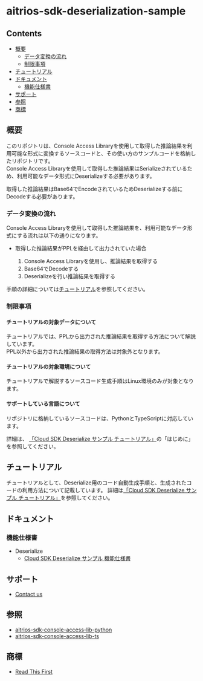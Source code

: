 # aitrios-sdk-deserialization-sample

## Contents <!-- omit in toc -->
- [概要](#概要)
  - [データ変換の流れ](#データ変換の流れ)
  - [制限事項](#制限事項)
- [チュートリアル](#チュートリアル)
- [ドキュメント](#ドキュメント)
  - [機能仕様書](#機能仕様書)
- [サポート](#サポート)
- [参照](#参照)
- [商標](#商標)

## 概要
このリポジトリは、Console Access Libraryを使用して取得した推論結果を利用可能な形式に変換するソースコードと、その使い方のサンプルコードを格納したリポジトリです。<br>
Console Access Libraryを使用して取得した推論結果はSerializeされているため、利用可能なデータ形式にDeserializeする必要があります。<br>

取得した推論結果はBase64でEncodeされているためDeserializeする前にDecodeする必要があります。<br>

### データ変換の流れ
Console Access Libraryを使用して取得した推論結果を、利用可能なデータ形式にする流れは以下の通りになります。

- 取得した推論結果がPPLを経由して出力されていた場合　　　　　　　　　　　　　

    1. Console Access Libraryを使用し、推論結果を取得する
    2. Base64でDecodeする
    3. Deserializeを行い推論結果を取得する

手順の詳細については[チュートリアル](#チュートリアル)を参照してください。

### 制限事項

#### チュートリアルの対象データについて
チュートリアルでは、PPLから出力された推論結果を取得する方法について解説しています。<br>
PPL以外から出力された推論結果の取得方法は対象外となります。

#### チュートリアルの対象環境について
チュートリアルで解説するソースコード生成手順はLinux環境のみが対象となります。

#### サポートしている言語について
リポジトリに格納しているソースコードは、PythonとTypeScriptに対応しています。

詳細は、 [「Cloud SDK Deserialize サンプル チュートリアル」](https://developer.aitrios.sony-semicon.com/development-guides/tutorials/cloud-sdk)の「はじめに」を参照してください。

## チュートリアル
チュートリアルとして、Deserialize用のコード自動生成手順と、生成されたコードの利用方法について記載しています。
詳細は[「Cloud SDK Deserialize サンプル チュートリアル」](https://developer.aitrios.sony-semicon.com/development-guides/tutorials/cloud-sdk)を参照してください。

## ドキュメント
### 機能仕様書
- Deserialize
    - [Cloud SDK Deserialize サンプル 機能仕様書](./docs/development-docs/CloudSDK_FuncSpec_DeserializeSample_ja.pdf)

## サポート
- [Contact us](https://developer.aitrios.sony-semicon.com/contact-us/)

## 参照
- [aitrios-sdk-console-access-lib-python](https://github.com/SonySemiconductorSolutions/aitrios-sdk-console-access-lib-python)
- [aitrios-sdk-console-access-lib-ts](https://github.com/SonySemiconductorSolutions/aitrios-sdk-console-access-lib-ts)

## 商標
- [Read This First](https://developer.aitrios.sony-semicon.com/development-guides/documents/manuals/)
